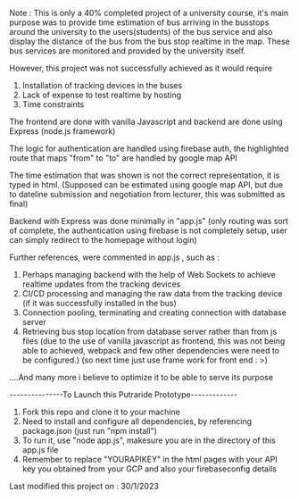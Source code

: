 Note : 
This is only a 40% completed project of a university course, it's main purpose was to provide time estimation of bus arriving in the busstops around the university to the users(students) of the bus service and also display the distance of the bus from the bus stop realtime in the map. These bus services are monitored and provided by the university itself.

However, this project was not successfully achieved as it would require 
1) Installation of tracking devices in the buses
2) Lack of expense to test realtime by hosting
3) Time constraints 

The frontend are done with vanilla Javascript and backend are done using Express (node.js framework)

The logic for authentication are handled using firebase auth, the highlighted route that maps "from" to "to" are handled by google map API

The time estimation that was shown is not the correct representation, it is typed in html. (Supposed can be estimated using google map API, but due to dateline submission and negotiation from lecturer, this was submitted as final)

Backend with Express was done minimally in "app.js" (only routing was sort of complete, the authentication using firebase is not completely setup, user can simply redirect to the homepage without login)

Further references, were commented in app.js , such as :
1. Perhaps managing backend with the help of Web Sockets to achieve realtime updates from the tracking devices
2. CI/CD processing and managing the raw data from the tracking device (if it was successfully installed in the bus)
3. Connection pooling, terminating and creating connection with database server
4. Retrieving bus stop location from database server rather than from js files (due to the use of vanilla javascript as frontend, this was not being able to achieved, webpack and few other dependencies were need to be configured.) (so next time just use frame work for front end : >)

....And many more i believe to optimize it to be able to serve its purpose


---------------To Launch this Putraride Prototype-------------
1. Fork this repo and clone it to your machine
2. Need to install and configure all dependencies, by referencing package.json (just run "npm install")
3. To run it, use "node app.js", makesure you are in the directory of this app.js file
4. Remember to replace "YOURAPIKEY" in the html pages with your API key you obtained from your GCP and also your firebaseconfig details

Last modified this project on : 30/1/2023